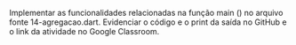 Implementar as funcionalidades relacionadas na função main () no arquivo fonte 
14-agregacao.dart.
Evidenciar o código e o print da saída no GitHub e o link da atividade no Google Classroom.